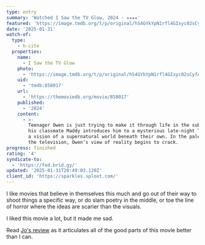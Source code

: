 ```yaml
---
type: entry
summary: 'Watched I Saw the TV Glow, 2024 - ★★★★'
featured: 'https://image.tmdb.org/t/p/original/hS4GYkYpN1rfl4GIxyc02sCyfAj.jpg'
date: '2025-01-31'
watch-of:
  type:
    - h-cite
  properties:
    name:
      - I Saw the TV Glow
    photo:
      - 'https://image.tmdb.org/t/p/original/hS4GYkYpN1rfl4GIxyc02sCyfAj.jpg'
    uid:
      - 'tmdb:858017'
    url:
      - 'https://themoviedb.org/movie/858017'
    published:
      - '2024'
    content:
      - >-
        Teenager Owen is just trying to make it through life in the suburbs when
        his classmate Maddy introduces him to a mysterious late-night TV show —
        a vision of a supernatural world beneath their own. In the pale glow of
        the television, Owen’s view of reality begins to crack.
progress: finished
rating: '4'
syndicate-to:
  - 'https://fed.brid.gy/'
updated: '2025-01-31T20:49:03.120Z'
client_id: 'https://sparkles.sploot.com/'
---
```

I like movies that believe in themselves this much and go out of their way to shoot things a specific way, or do slam poetry in the middle, or toe the line of horror where the ideas are scarier than the visuals.

I liked this movie a lot, but it made me sad.

Read [Jo's review](https://dead.garden/blog/i-saw-the-tv-glow.html) as it articulates all of the good parts of this movie better than I can.
